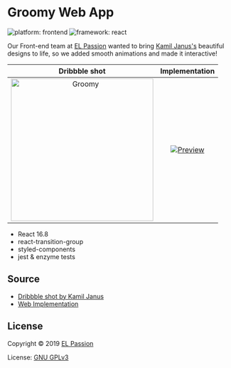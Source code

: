 # Groomy Web App

![platform: frontend](https://img.shields.io/badge/platform-frontend-28c23e.svg) ![framework: react](https://img.shields.io/badge/framework-react-61DAFB.svg?logo=react)

Our Front-end team at [EL Passion](https://www.elpassion.com) wanted to bring [Kamil Janus's](https://dribbble.com/shots/5838102-Groomy-Mobile-App-for-pets) beautiful designs to life, so we added smooth animations and made it interactive!

|Dribbble shot|Implementation|
|:-:|:-:|
|<img width="320px" src="https://cdn.dribbble.com/users/953761/screenshots/5838102/attachments/1258040/groomers_list.png" alt="Groomy" />|[![Preview](preview.gif)](https://github.com/elpassion/groomy)|

- React 16.8
- react-transition-group
- styled-components
- jest & enzyme tests

## Source

- [Dribbble shot by Kamil Janus](https://dribbble.com/shots/5838102-Groomy-Mobile-App-for-pets)
- [Web Implementation](https://github.com/elpassion/groomy)

## License

Copyright © 2019 [EL Passion](https://www.elpassion.com)

License: [GNU GPLv3](../../LICENSE)
